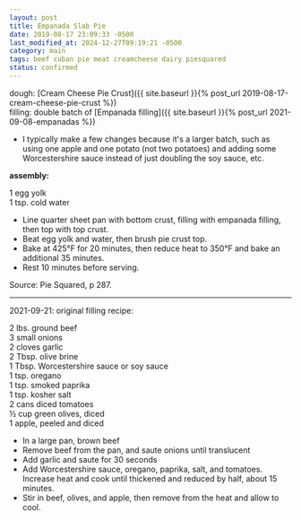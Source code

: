```yaml
---
layout: post
title: Empanada Slab Pie
date: 2019-08-17 23:09:33 -0500
last_modified_at: 2024-12-27T09:19:21 -0500
category: main
tags: beef cuban pie meat creamcheese dairy piesquared
status: confirmed
---
```


dough: [Cream Cheese Pie Crust]({{ site.baseurl }}{% post_url 2019-08-17-cream-cheese-pie-crust %})  
filling: double batch of [Empanada filling]({{ site.baseurl }}{% post_url 2021-09-08-empanadas %})  
* I typically make a few changes because it's a larger batch, such as using one apple and one
  potato (not two potatoes) and adding some Worcestershire sauce instead of just doubling the
  soy sauce, etc.

**assembly:**

1 egg yolk  
1 tsp. cold water  
* Line quarter sheet pan with bottom crust, filling with empanada filling, then top with top crust.
* Beat egg yolk and water, then brush pie crust top.
* Bake at 425°F for 20 minutes, then reduce heat to 350°F and bake an additional 35 minutes.
* Rest 10 minutes before serving.

Source: Pie Squared, p 287.

---

2021-09-21: original filling recipe:

2 lbs. ground beef  
3 small onions  
2 cloves garlic  
2 Tbsp. olive brine  
1 Tbsp. Worcestershire sauce or soy sauce  
1 tsp. oregano  
1 tsp. smoked paprika  
1 tsp. kosher salt  
2 cans diced tomatoes  
½ cup green olives, diced  
1 apple, peeled and diced  
* In a large pan, brown beef
* Remove beef from the pan, and saute onions until translucent
* Add garlic and saute for 30 seconds
* Add Worcestershire sauce, oregano, paprika, salt, and tomatoes.  Increase heat and cook until thickened and reduced by half, about 15 minutes.
* Stir in beef, olives, and apple, then remove from the heat and allow to cool.

